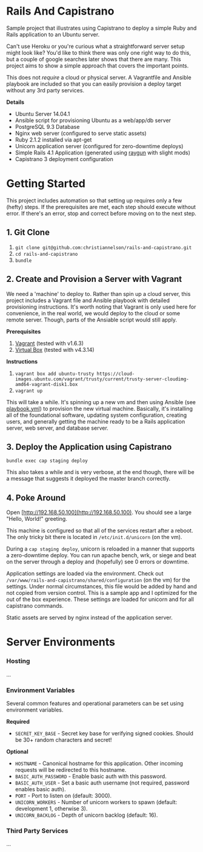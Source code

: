 # Rails And Capistrano

Sample project that illustrates using Capistrano to deploy a simple Ruby and Rails application to an Ubuntu server.

Can't use Heroku or you're curious what a straightforward server setup might look like? You'd like to think there was only one right way to do this, but a couple of google searches later shows that there are many. This project aims to show a simple approach that covers the important points.

This does not _require_ a cloud or physical server. A Vagrantfile and Ansible playbook are included so that you can easily provision a deploy target without any 3rd party services.

**Details**
* Ubuntu Server 14.04.1
* Ansible script for provisioning Ubuntu as a web/app/db server
* PostgreSQL 9.3 Database
* Nginx web server (configured to serve static assets)
* Ruby 2.1.2 installed via apt-get
* Unicorn application server (configured for zero-downtime deploys)
* Simple Rails 4.1 Application (generated using [raygun](https://github.com/carbonfive/raygun) with slight mods)
* Capistrano 3 deployment configuration

# Getting Started

This project includes automation so that setting up requires only a few (hefty) steps. If the prerequisites are met,
each step should execute without error. If there's an error, stop and correct before moving on to the next step.

## 1. Git Clone

1. ``git clone git@github.com:christiannelson/rails-and-capistrano.git``
1. ``cd rails-and-capistrano``
1. ``bundle``

## 2. Create and Provision a Server with Vagrant

We need a 'machine' to deploy to. Rather than spin up a cloud server, this project includes a Vagrant file and Ansible
playbook with detailed provisioning instructions. It's worth noting that Vagrant is only used here for convenience, in the real world, we would deploy to the cloud or some remote server. Though, parts of the Ansiable script would still apply.

**Prerequisites**

1. [Vagrant](https://www.vagrantup.com/) (tested with v1.6.3)
1. [Virtual Box](https://www.virtualbox.org/) (tested with v4.3.14)

**Instructions**

1. ``vagrant box add ubuntu-trusty https://cloud-images.ubuntu.com/vagrant/trusty/current/trusty-server-cloudimg-amd64-vagrant-disk1.box``
1. ``vagrant up``

This will take a while. It's spinning up a new vm and then using Ansible (see [playbook.yml](provisioning/playbook.yml))
to provision the new virtual machine. Basically, it's installing all of the foundational software, updating
system configuration, creating users, and generally getting the machine ready to be a Rails application server, web server, and database server.

## 3. Deploy the Application using Capistrano

``bundle exec cap staging deploy``

This also takes a while and is very verbose, at the end though, there will be a message that suggests it deployed the
master branch correctly.

## 4. Poke Around

Open [http://192.168.50.100](http://192.168.50.100). You should see a large "Hello, World!" greeting.

This machine is configured so that all of the services restart after a reboot. The only tricky bit there is located in
``/etc/init.d/unicorn`` (on the vm).

During a ``cap staging deploy``, unicorn is reloaded in a manner that supports a zero-downtime deploy. You can run
apache bench, wrk, or siege and beat on the server through a deploy and (hopefully) see 0 errors or downtime.

Application settings are loaded via the environment. Check out ``/var/www/rails-and-capistrano/shared/configuration``
(on the vm) for the settings. Under normal circumstances, this file would be added by hand and not copied from version
control. This is a sample app and I optimized for the out of the box experience. These settings are loaded for unicorn
and for all capistrano commands.

Static assets are served by nginx instead of the application server.

# Server Environments

### Hosting

...

### Environment Variables

Several common features and operational parameters can be set using environment variables.

**Required**

* ```SECRET_KEY_BASE``` - Secret key base for verifying signed cookies. Should be 30+ random characters and secret!

**Optional**

* ```HOSTNAME``` - Canonical hostname for this application. Other incoming requests will be redirected to this hostname.
* ```BASIC_AUTH_PASSWORD``` - Enable basic auth with this password.
* ```BASIC_AUTH_USER``` - Set a basic auth username (not required, password enables basic auth).
* ```PORT``` - Port to listen on (default: 3000).
* ```UNICORN_WORKERS``` - Number of unicorn workers to spawn (default: development 1, otherwise 3).
* ```UNICORN_BACKLOG``` - Depth of unicorn backlog (default: 16).

### Third Party Services

...
